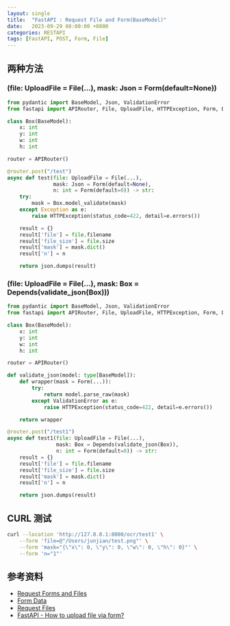 ```yaml
---
layout: single
title:  "FastAPI : Request File and Form(BaseModel)"
date:   2023-09-29 08:00:00 +0800
categories: RESTAPI
tags: [FastAPI, POST, Form, File]
---
```


## 两种方法

### (file: UploadFile = File(...), mask: Json = Form(default=None))

```py
from pydantic import BaseModel, Json, ValidationError
from fastapi import APIRouter, File, UploadFile, HTTPException, Form, Depends

class Box(BaseModel):
    x: int
    y: int
    w: int
    h: int

router = APIRouter()

@router.post("/test")
async def test(file: UploadFile = File(...), 
               mask: Json = Form(default=None), 
               n: int = Form(default=0)) -> str:
    try:
        mask = Box.model_validate(mask)
    except Exception as e:
        raise HTTPException(status_code=422, detail=e.errors())

    result = {}
    result['file'] = file.filename
    result['file_size'] = file.size
    result['mask'] = mask.dict()
    result['n'] = n

    return json.dumps(result)
```

### (file: UploadFile = File(...), mask: Box = Depends(validate_json(Box)))

```py
from pydantic import BaseModel, Json, ValidationError
from fastapi import APIRouter, File, UploadFile, HTTPException, Form, Depends

class Box(BaseModel):
    x: int
    y: int
    w: int
    h: int

router = APIRouter()

def validate_json(model: type[BaseModel]):
    def wrapper(mask = Form(...)):
        try:
            return model.parse_raw(mask)
        except ValidationError as e:
            raise HTTPException(status_code=422, detail=e.errors())

    return wrapper

@router.post("/test1")
async def test1(file: UploadFile = File(...), 
                mask: Box = Depends(validate_json(Box)), 
                n: int = Form(default=0)) -> str:
    result = {}
    result['file'] = file.filename
    result['file_size'] = file.size
    result['mask'] = mask.dict()
    result['n'] = n

    return json.dumps(result)
```

## CURL 测试

```sh
curl --location 'http://127.0.0.1:8000/ocr/test1' \
    --form 'file=@"/Users/junjian/test.png"' \
    --form 'mask="{\"x\": 0, \"y\": 0, \"w\": 0, \"h\": 0}"' \
    --form 'n="1"'
```

## 参考资料
* [Request Forms and Files](https://fastapi.tiangolo.com/tutorial/request-forms-and-files/)
* [Form Data](https://fastapi.tiangolo.com/tutorial/request-forms/)
* [Request Files](https://fastapi.tiangolo.com/tutorial/request-files/)
* [FastAPI - How to upload file via form?](https://stackoverflow.com/questions/70796124/fastapi-how-to-upload-file-via-form)
